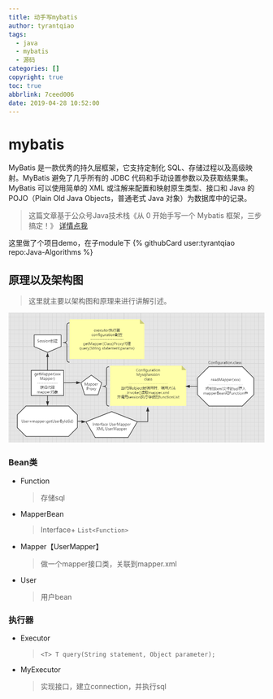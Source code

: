 ```yaml
---
title: 动手写mybatis
author: tyrantqiao
tags:
  - java
  - mybatis
  - 源码
categories: []
copyright: true
toc: true
abbrlink: 7ceed006
date: 2019-04-28 10:52:00
---
```


# mybatis

MyBatis 是一款优秀的持久层框架，它支持定制化 SQL、存储过程以及高级映射。MyBatis 避免了几乎所有的 JDBC 代码和手动设置参数以及获取结果集。MyBatis 可以使用简单的 XML 或注解来配置和映射原生类型、接口和 Java 的 POJO（Plain Old Java Objects，普通老式 Java 对象）为数据库中的记录。

> 这篇文章基于公众号Java技术栈《从 0 开始手写一个 Mybatis 框架，三步搞定！》 [详情点我](https://mp.weixin.qq.com/s/EzkQHVmW2deBXlmj9jIOAg)

这里做了个项目demo，在子module下
{% githubCard user:tyrantqiao repo:Java-Algorithms %}

## 原理以及架构图

> 这里就主要以架构图和原理来进行讲解引述。

![架构图](动手写mybatis/mybatis架构图.jpg)

### Bean类

- Function
    > 存储sql
- MapperBean
    > Interface+ `List<Function>`
- Mapper【UserMapper】
    > 做一个mapper接口类，关联到mapper.xml
- User
    > 用户bean

### 执行器

- Executor
    > ```<T> T query(String statement, Object parameter);```
- MyExecutor
    > 实现接口，建立connection，并执行sql

